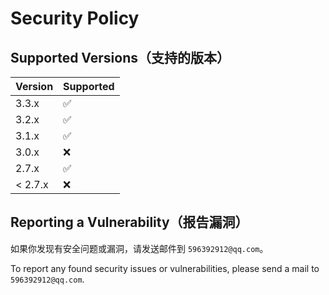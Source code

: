 # Security Policy

## Supported Versions（支持的版本）

| Version | Supported          |
| ------- | ------------------ |
| 3.3.x   | :white_check_mark: |
| 3.2.x   | :white_check_mark: |
| 3.1.x   | :white_check_mark: |
| 3.0.x   | :x:                |
| 2.7.x   | :white_check_mark: |
| < 2.7.x | :x:                |

## Reporting a Vulnerability（报告漏洞）

如果你发现有安全问题或漏洞，请发送邮件到 `596392912@qq.com`。

To report any found security issues or vulnerabilities, please send a mail to `596392912@qq.com`.
